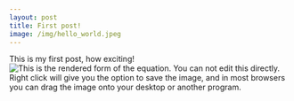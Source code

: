 ```yaml
---
layout: post
title: First post!
image: /img/hello_world.jpeg
---
```


This is my first post, how exciting!
<img id="equationview" name="equationview" src="http://latex.codecogs.com/gif.latex?%5Ceta%20%3D%20%5Cmu%5Cfrac%7Ba%7D%7Bb%7D" title="This is the rendered form of the equation. You can not edit this directly. Right click will give you the option to save the image, and in most browsers you can drag the image onto your desktop or another program.">